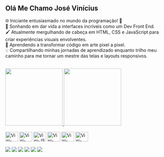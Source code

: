 ## Olá Me Chamo José Vinícius
🌐 Iniciante entusiasmado no mundo da programação! 🚀<br>
🎨 Sonhando em dar vida a interfaces incríveis como um Dev Front End.<br>
🖌️ Atualmente mergulhando de cabeça em HTML, CSS e JavaScript para criar experiências visuais envolventes.<br>
🎉 Aprendendo a transformar código em arte pixel a pixel.<br>
💡 Compartilhando minhas jornadas de aprendizado enquanto trilho meu caminho para me tornar um mestre das telas e layouts responsivos.<br><br>

<div>
  <a href="https://github.com/jvinioliveira">
    <img height="180em" src="https://github-readme-stats.vercel.app/api?username=jvinioliveira&show_icons=true&theme=shadow_red&rank_icon=github&custom_title=Minhas%20Estatísticas%20No%20GitHub">
    <img height="180em" src="https://github-readme-stats.vercel.app/api/top-langs/?username=jvinioliveira&theme=shadow_red&custom_title=Linguagens%20Mais%20Utilizadas&layout=compact">
  </a>
</div>

<div style="display: inline_block;"><br>
<img align="center" alt="Vini-Html" height="30" width="40" src="https://cdn.jsdelivr.net/gh/devicons/devicon/icons/html5/html5-original.svg">
<img align="center" alt="Vini-Css" height="30" width="40" src="https://cdn.jsdelivr.net/gh/devicons/devicon/icons/css3/css3-original.svg">
<img align="center" alt="Vini-JS" height="30" width="40" src="https://cdn.jsdelivr.net/gh/devicons/devicon/icons/javascript/javascript-original.svg">
<img align="center" alt="Vini-Sass" height="30" width="40" src="https://cdn.jsdelivr.net/gh/devicons/devicon/icons/sass/sass-original.svg">
<img align="center" alt="Vini-Python" height="30" width="40" src="https://cdn.jsdelivr.net/gh/devicons/devicon/icons/python/python-original.svg">
<img align="center" alt="Vini-BootStrap" height="30" width="40" src="https://cdn.jsdelivr.net/gh/devicons/devicon/icons/bootstrap/bootstrap-original.svg">
</div>
<br>
<div class="redes-sociais">
  <a href="https://www.linkedin.com/in/jvinioliveira/" target="_blank"><img src="https://img.shields.io/badge/LinkedIn-0077B5?style=for-the-badge&logo=linkedin&logoColor=white" target="_blank"></a>
  <a href="mailto:jvinicius_andrade@hotmail.com?subject=&body=" target="_blank"><img src="https://img.shields.io/badge/Microsoft_Outlook-0078D4?style=for-the-badge&logo=microsoft-outlook&logoColor=white" target="_blank"></a>
  <a href="https://api.whatsapp.com/send?1=pt_BR&phone=5592992139057" target="_blank"><img src="https://img.shields.io/badge/WhatsApp-25D366?style=for-the-badge&logo=whatsapp&logoColor=white" target="_blank"></a>
  <a href="https://t.me/vnz_br" target="_blank"><img src="https://img.shields.io/badge/Telegram-2CA5E0?style=for-the-badge&logo=telegram&logoColor=white" target="_blank"></a>
  <a href="https://twitter.com/jvini_br" target="_blank"><img src="https://img.shields.io/badge/X-000?style=for-the-badge&logo=X&logoColor=000&color=fff"></a>
  <a href="https://discord.com/channels/@me455550334853709834" target="_blank"><img src="https://img.shields.io/badge/Discord-7289DA?style=for-the-badge&logo=discord&logoColor=white" target="_blank"></a>
</div>
